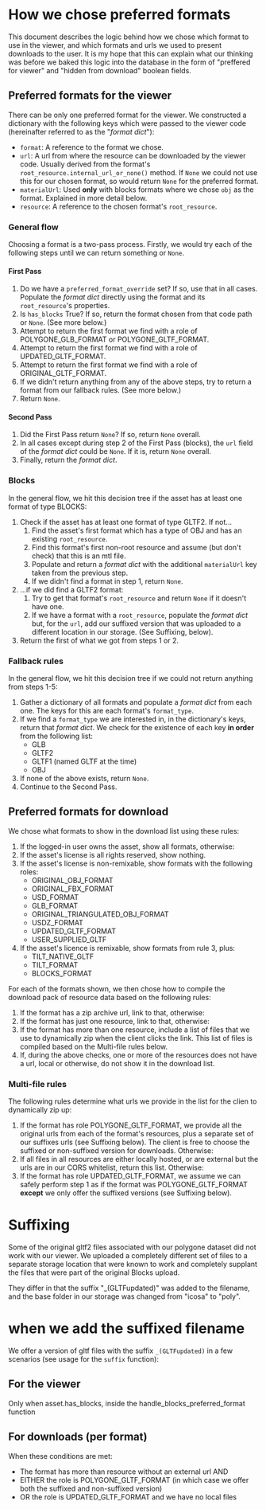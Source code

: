 # How we chose preferred formats

This document describes the logic behind how we chose which format to use in the viewer, and which formats and urls we used to present downloads to the user. It is my hope that this can explain what our thinking was before we baked this logic into the database in the form of "preffered for viewer" and "hidden from download" boolean fields.


## Preferred formats for the viewer

There can be only one preferred format for the viewer. We constructed a dictionary with the following keys which were passed to the viewer code (hereinafter referred to as the "_format dict_"):

- `format`: <Format Model> A reference to the format we chose.
- `url`: <Optional String> A url from where the resource can be downloaded by the viewer code. Usually derived from the format's `root_resource.internal_url_or_none()` method. If `None` we could not use this for our chosen format, so would return `None` for the preferred format.
- `materialUrl`: <Optional String> Used **only** with blocks formats where we chose `obj` as the format. Explained in more detail below.
- `resource`: <Resource Model> A reference to the chosen format's `root_resource`.

### General flow

Choosing a format is a two-pass process. Firstly, we would try each of the following steps until we can return something or `None`.

#### First Pass

1. Do we have a `preferred_format_override` set? If so, use that in all cases. Populate the _format dict_ directly using the format and its `root_resource`'s properties.
2. Is `has_blocks` True? If so, return the format chosen from that code path or `None`. (See more below.)
3. Attempt to return the first format we find with a role of POLYGONE_GLB_FORMAT or POLYGONE_GLTF_FORMAT.
4. Attempt to return the first format we find with a role of UPDATED_GLTF_FORMAT.
5. Attempt to return the first format we find with a role of ORIGINAL_GLTF_FORMAT.
6. If we didn't return anything from any of the above steps, try to return a format from our fallback rules. (See more below.)
7. Return `None`.

#### Second Pass

1. Did the First Pass return `None`? If so, return `None` overall.
2. In all cases except during step 2 of the First Pass (blocks), the `url` field of the _format dict_ could be `None`. If it is, return `None` overall.
3. Finally, return the _format dict_.

### Blocks

In the general flow, we hit this decision tree if the asset has at least one format of type BLOCKS:

1. Check if the asset has at least one format of type GLTF2. If not...
    1. Find the asset's first format which has a type of OBJ and has an existing `root_resource`.
    2. Find this format's first non-root resource and assume (but don't check) that this is an mtl file.
    3. Populate and return a _format dict_ with the additional `materialUrl` key taken from the previous step.
    4. If we didn't find a format in step 1, return `None`.
2. ...if we did find a GLTF2 format:
    1. Try to get that format's `root_resource` and return `None` if it doesn't have one.
    2. If we have a format with a `root_resource`, populate the _format dict_ but, for the `url`, add our suffixed version that was uploaded to a different location in our storage. (See Suffixing, below).
3. Return the first of what we got from steps 1 or 2.


### Fallback rules

In the general flow, we hit this decision tree if we could not return anything from steps 1-5:

1. Gather a dictionary of all formats and populate a _format dict_ from each one. The keys for this are each format's `format_type`.
2. If we find a `format_type` we are interested in, in the dictionary's keys, return that _format dict_. We check for the existence of each key **in order** from the following list:
    - GLB
    - GLTF2
    - GLTF1 (named GLTF at the time)
    - OBJ
3. If none of the above exists, return `None`.
4. Continue to the Second Pass.

## Preferred formats for download

We chose what formats to show in the download list using these rules:

1. If the logged-in user owns the asset, show all formats, otherwise:
2. If the asset's license is all rights reserved, show nothing.
3. If the asset's license is non-remixable, show formats with the following roles:
    - ORIGINAL_OBJ_FORMAT
    - ORIGINAL_FBX_FORMAT
    - USD_FORMAT
    - GLB_FORMAT
    - ORIGINAL_TRIANGULATED_OBJ_FORMAT
    - USDZ_FORMAT
    - UPDATED_GLTF_FORMAT
    - USER_SUPPLIED_GLTF
4. If the asset's licence is remixable, show formats from rule 3, plus:
    - TILT_NATIVE_GLTF
    - TILT_FORMAT
    - BLOCKS_FORMAT

For each of the formats shown, we then chose how to compile the download pack of resource data based on the following rules:

1. If the format has a zip archive url, link to that, otherwise:
2. If the format has just one resource, link to that, otherwise:
3. If the format has more than one resource, include a list of files that we use to dynamically zip when the client clicks the link. This list of files is compiled based on the Multi-file rules below.
4. If, during the above checks, one or more of the resources does not have a url, local or otherwise, do not show it in the download list.

### Multi-file rules

The following rules determine what urls we provide in the list for the clien to dynamically zip up:

1. If the format has role POLYGONE_GLTF_FORMAT, we provide all the original urls from each of the format's resources, plus a separate set of our suffixes urls (see Suffixing below). The client is free to choose the suffixed or non-suffixed version for downloads. Otherwise:
2. If all files in all resources are either locally hosted, or are external but the urls are in our CORS whitelist, return this list. Otherwise:
3. If the format has role UPDATED_GLTF_FORMAT, we assume we can safely perform step 1 as if the format was POLYGONE_GLTF_FORMAT **except** we only offer the suffixed versions (see Suffixing below).

# Suffixing

Some of the original gltf2 files associated with our polygone dataset did not work with our viewer. We uploaded a completely different set of files to a separate storage location that were known to work and completely supplant the files that were part of the original Blocks upload.

They differ in that the suffix "_(GLTFupdated)" was added to the filename, and the base folder in our storage was changed from "icosa" to "poly".

when we add the suffixed filename
=================================

We offer a version of gltf files with the suffix `_(GLTFupdated)` in a few scenarios (see usage for the `suffix` function):

For the viewer
--------------

Only when asset.has_blocks, inside the handle_blocks_preferred_format function

For downloads (per format)
--------------------------

When these conditions are met:

- The format has more than resource without an external url AND
- EITHER the role is POLYGONE_GLTF_FORMAT (in which case we offer both the suffixed and non-suffixed version)
- OR the role is UPDATED_GLTF_FORMAT and we have no local files

